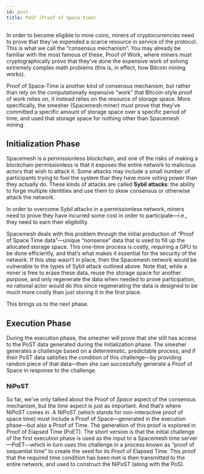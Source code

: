 ```yaml
---
id: post
title: PoST (Proof of Space-time)
---
```


In order to become eligible to mine coins, miners of cryptocurrencies need to prove that they’ve expended a scarce resource in service of the protocol. This is what we call the “consensus mechanism”. You may already be familiar with the most famous of these, Proof of Work, where miners must cryptographically prove that they’ve done the expensive work of  solving extremely complex math problems (this is, in effect, how Bitcoin mining works).

Proof of Space-Time is another kind of consensus mechanism, but rather than rely on the computationally expensive “work” that Bitcoin-style proof of work relies on, it instead relies on the resource of storage space. More specifically, the smesher (Spacemesh miner) must prove that they’ve committed a specific amount of storage space over a specific period of time, and used that storage space for nothing other than Spacemesh mining.

## Initialization Phase

Spacemesh is a permissionless blockchain, and one of the risks of making a blockchain permissionless is that it exposes the entire network to malicious actors that wish to attack it. Some attacks may include a small number of participants trying to fool the system thar they have more voting power than they actually do. These kinds of attacks are called **Sybil attacks**: the ability to forge multiple identities and use them to skew consensus or otherwise attack the network.

In order to overcome Sybil attacks in a permissionless network, miners need to prove they have incurred some cost in order to participate—i.e., they need to earn their eligibility.

Spacemesh deals with this problem through the initial production of “Proof of Space Time data”—unique “nonsense” data that is used to fill up the allocated storage space. This one-time process is costly, requiring a GPU to be done efficiently, and that’s what makes it essential for the security of the network. If this step wasn’t in place, then the Spacemesh network would be vulnerable to the types of Sybil attack outlined above. Note that, while a miner is free to erase these data, reuse the storage space for another purpose, and only regenerate the data when needed to prove participation, no rational actor would do this since regenerating the data is designed to be much more costly than just storing it in the first place.

This brings us to the next phase.

## Execution Phase

During the execution phase, the smesher will prove that she still has access to the PoST data generated during the initialization phase. The smesher generates a challenge based on a deterministic, predictable process, and if their PoST data satisfies the condition of this challenge—by providing random piece of that data—then she can successfully generate a Proof of Space in response to the challenge.

### NiPoST

So far, we’ve only talked about the Proof of *Space* aspect of the consensus mechanism, but the *time* aspect is just as important. And that’s where NiPoST comes in. A NiPoST (which stands for non-interactive proof of space time) must include a Proof of Space—generated in the execution phase—but also a Proof of Time. The generation of this proof is explored in Proof of Elapsed Time (PoET). The short version is that the initial challenge of the first execution phase is used as the input to a Spacemesh time server—PoET—which in turn uses this challenge in a process known as “proof of sequential time” to create the seed for its Proof of Elapsed Time. This proof that the required time condition has been met is then transmitted to the entire network, and used to construct the NiPoST (along with the PoS).
